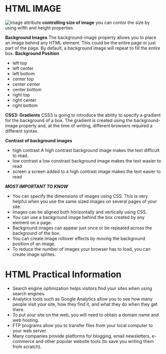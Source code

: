 # HTML IMAGE 
![image attribute](http://www.easytolearning.com/webroot/ck_files/files/html-image-tag.png)
**controlling size of image**
you can contor the size by using wifth and height properties

**Background Images**
The background-image
property allows you to place
an image behind any HTML
element. This could be the entire
page or just part of the page. By
default, a background image will
repeat to fill the entire box.
**Background Position**
- left top
- left center
- left bottom
- center top
- center center
- center bottom
- right top
- right center
- right bottom

**CSS3: Gradients**
CSS3 is going to introduce the
ability to specify a gradient for
the background of a box. The
gradient is created using the
background-image property
and, at the time of writing,
different browsers required a
different syntax.

**Contrast of background images**
- high contrast A high contrast background image makes the text difficult to read.
- low contrast a low constrast background image makes the text wasier to read 
- screen a screen added to a high contrast image makes the text easier to read

***MOST IMPORTANT TO KNOW***
- You can specify the dimensions of images using CSS.
This is very helpful when you use the same sized
images on several pages of your site.
- Images can be aligned both horizontally and vertically
using CSS.
- You can use a background image behind the box
created by any element on a page.
- Background images can appear just once or be
repeated across the background of the box.
- You can create image rollover effects by moving the
background position of an image.
- To reduce the number of images your browser has to
load, you can create image sprites.

# HTML Practical Information

- Search engine optimization helps visitors find your
sites when using search engines.
-  Analytics tools such as Google Analytics allow you to
see how many people visit your site, how they find it,
and what they do when they get there.
-  To put your site on the web, you will need to obtain a
domain name and web hosting.
-  FTP programs allow you to transfer files from your
local computer to your web server.
-  Many companies provide platforms for blogging, email
newsletters, e-commerce and other popular website
tools (to save you writing them from scratch).
